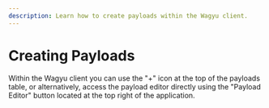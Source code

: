 ```yaml
---
description: Learn how to create payloads within the Wagyu client.
---
```


# Creating Payloads

Within the Wagyu client you can use the "+" icon at the top of the payloads table, or alternatively, access the payload editor directly using the "Payload Editor" button located at the top right of the application.
